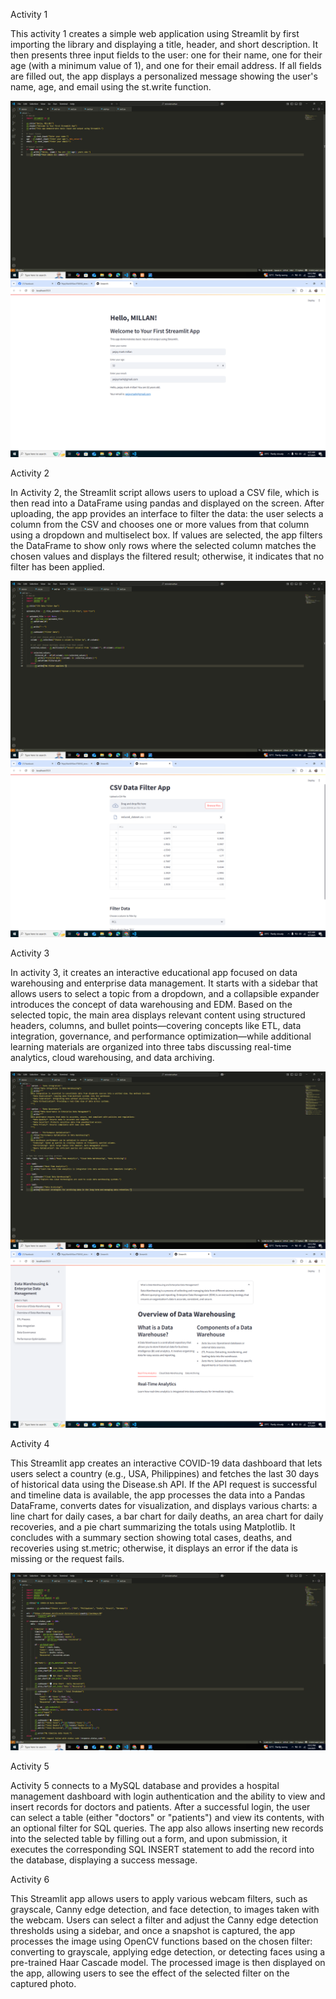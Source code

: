 Activity 1

This activity 1 creates a simple web application using Streamlit by first importing the library and displaying a title, header, and short description. It then presents three input fields to the user: one for their name, one for their age (with a minimum value of 1), and one for their email address. If all fields are filled out, the app displays a personalized message showing the user's name, age, and email using the st.write function.

![image alt](https://github.com/PejayMarkMillan/ITBAN2_streamlit_Activity_Millan/blob/8ca44d14296f5ab3ad7f667c688a4a950a73e296/Screenshot%20(252).png)
![image alt](https://github.com/PejayMarkMillan/ITBAN2_streamlit_Activity_Millan/blob/2cfb55889c7427a83d0ea5c9175a62755237b2c6/act1.png)

Activity 2

In Activity 2, the Streamlit script allows users to upload a CSV file, which is then read into a DataFrame using pandas and displayed on the screen. After uploading, the app provides an interface to filter the data: the user selects a column from the CSV and chooses one or more values from that column using a dropdown and multiselect box. If values are selected, the app filters the DataFrame to show only rows where the selected column matches the chosen values and displays the filtered result; otherwise, it indicates that no filter has been applied.

![image aLT](https://github.com/PejayMarkMillan/ITBAN2_streamlit_Activity_Millan/blob/b05b9fdcd06341cb60cb0d168502ae7b7820385f/Screenshot%20(253).png)
![image alt](https://github.com/PejayMarkMillan/ITBAN2_streamlit_Activity_Millan/blob/e426cef2261e24ac12b9978c8453a10cb43f91aa/act2.png)

Activity 3

In activity 3, it creates an interactive educational app focused on data warehousing and enterprise data management. It starts with a sidebar that allows users to select a topic from a dropdown, and a collapsible expander introduces the concept of data warehousing and EDM. Based on the selected topic, the main area displays relevant content using structured headers, columns, and bullet points—covering concepts like ETL, data integration, governance, and performance optimization—while additional learning materials are organized into three tabs discussing real-time analytics, cloud warehousing, and data archiving.

![image alt](https://github.com/PejayMarkMillan/ITBAN2_streamlit_Activity_Millan/blob/0ced8709553ba438337806e045006da53fe33424/Screenshot%20(254).png)
![image alt](https://github.com/PejayMarkMillan/ITBAN2_streamlit_Activity_Millan/blob/e737cb0ad43015612e6dcc59fd81a37e354e12a9/act3.png)


Activity 4

This Streamlit app creates an interactive COVID-19 data dashboard that lets users select a country (e.g., USA, Philippines) and fetches the last 30 days of historical data using the Disease.sh API. If the API request is successful and timeline data is available, the app processes the data into a Pandas DataFrame, converts dates for visualization, and displays various charts: a line chart for daily cases, a bar chart for daily deaths, an area chart for daily recoveries, and a pie chart summarizing the totals using Matplotlib. It concludes with a summary section showing total cases, deaths, and recoveries using st.metric; otherwise, it displays an error if the data is missing or the request fails.

![image alt](https://github.com/PejayMarkMillan/ITBAN2_streamlit_Activity_Millan/blob/f6b55eba17d60abaa7817a9a1fd3e84fbdc7cf70/Screenshot%20(255).png)


Activity 5

Activity 5 connects to a MySQL database and provides a hospital management dashboard with login authentication and the ability to view and insert records for doctors and patients. After a successful login, the user can select a table (either "doctors" or "patients") and view its contents, with an optional filter for SQL queries. The app also allows inserting new records into the selected table by filling out a form, and upon submission, it executes the corresponding SQL INSERT statement to add the record into the database, displaying a success message.



Activity 6

This Streamlit app allows users to apply various webcam filters, such as grayscale, Canny edge detection, and face detection, to images taken with the webcam. Users can select a filter and adjust the Canny edge detection thresholds using a sidebar, and once a snapshot is captured, the app processes the image using OpenCV functions based on the chosen filter: converting to grayscale, applying edge detection, or detecting faces using a pre-trained Haar Cascade model. The processed image is then displayed on the app, allowing users to see the effect of the selected filter on the captured photo.
